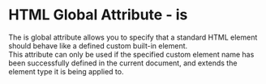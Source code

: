 # HTML Global Attribute - is

The is global attribute allows you to specify that a standard HTML element should behave like a defined custom built-in element.<br>
This attribute can only be used if the specified custom element name has been successfully defined in the current document, and extends the element type it is being applied to.
